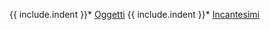 {{ include.indent }}* [Oggetti](/homebrew/items)
{{ include.indent }}* [Incantesimi](/homebrew/spells)